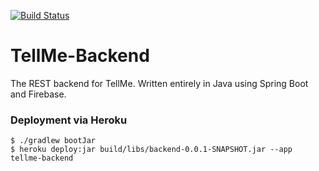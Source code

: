 [![Build Status](https://img.shields.io/circleci/build/github/itsandreramon/TellMe-Backend?token=925c8971ba4c49e3bde6365d720689b70d48a965)](https://circleci.com/gh/itsandreramon/TellMe-Backend)

# TellMe-Backend
The REST backend for TellMe. Written entirely in Java using Spring Boot and Firebase.

### Deployment via Heroku
```
$ ./gradlew bootJar
$ heroku deploy:jar build/libs/backend-0.0.1-SNAPSHOT.jar --app tellme-backend
```
